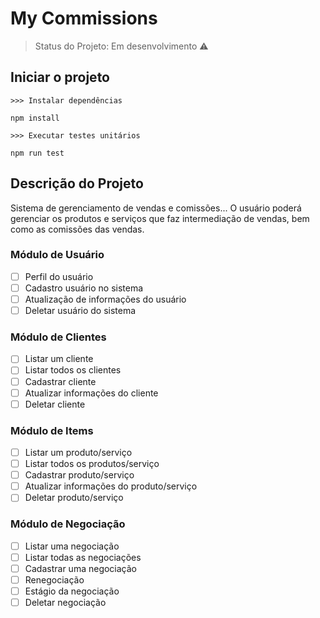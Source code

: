 # My Commissions

> Status do Projeto: Em desenvolvimento :warning:

## Iniciar o projeto

```
>>> Instalar dependências

npm install

>>> Executar testes unitários

npm run test

```

## Descrição do Projeto

Sistema de gerenciamento de vendas e comissões...
O usuário poderá gerenciar os produtos e serviços que faz intermediação de vendas, bem como as comissões das vendas.

### Módulo de Usuário

- [ ] Perfil do usuário
- [ ] Cadastro usuário no sistema
- [ ] Atualização de informações do usuário
- [ ] Deletar usuário do sistema

### Módulo de Clientes

- [ ] Listar um cliente
- [ ] Listar todos os clientes
- [ ] Cadastrar cliente
- [ ] Atualizar informações do cliente
- [ ] Deletar cliente

### Módulo de Items

- [ ] Listar um produto/serviço
- [ ] Listar todos os produtos/serviço
- [ ] Cadastrar produto/serviço
- [ ] Atualizar informações do produto/serviço
- [ ] Deletar produto/serviço

### Módulo de Negociação

- [ ] Listar uma negociação
- [ ] Listar todas as negociações
- [ ] Cadastrar uma negociação
- [ ] Renegociação
- [ ] Estágio da negociação
- [ ] Deletar negociação
